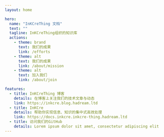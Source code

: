 ```yaml
---
layout: home

hero:
  name: "InKCreThing 文档"
  text: ""
  tagline: InKCreThing组织的知识库
  actions:
    - theme: brand
      text: 我们的成果
      link: /efforts
    - theme: alt
      text: 我们的成果
      link: /about/mission
    - theme: alt
      text: 加入我们
      link: /about/join

features:
  - title: InKCreThing 博客
    details: 在博客上关注我们的技术文章与动态
    link: https://inkcre.blog.hadream.ltd
  - title: InKCre
    details: 帮助你实现信息、知识的集中式高效处理
    link: https://docs.inkcre.inkcre-thing.hadream.ltd
  - title: 访问我们的GitHub
    details: Lorem ipsum dolor sit amet, consectetur adipiscing elit
---
```


